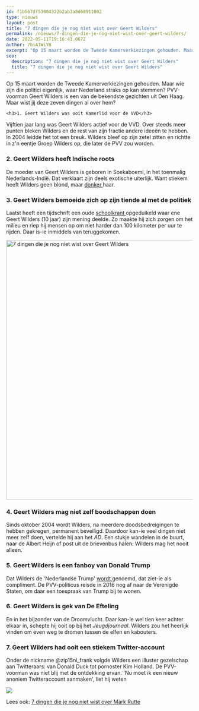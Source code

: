 ```yaml
---
id: f1b567df53004322b2ab3a8d68911002
type: nieuws
layout: post
title: "7 dingen die je nog niet wist over Geert Wilders"
permalink: /nieuws/7-dingen-die-je-nog-niet-wist-over-geert-wilders/
date: 2022-05-11T19:16:41.067Z
author: 7biA1WiYB
excerpt: "Op 15 maart worden de Tweede Kamerverkiezingen gehouden. Maar wie zijn die politici eigenlijk, waar Nederland straks op kan stemmen? PVV-voorman Geert Wilders is een van de bekendste gezichten uit Den Haag. Maar wist jij deze zeven dingen al over hem?  "
seo:
  description: "7 dingen die je nog niet wist over Geert Wilders"
  title: "7 dingen die je nog niet wist over Geert Wilders"
---
```

Op 15 maart worden de Tweede Kamerverkiezingen gehouden. Maar wie zijn die politici eigenlijk, waar Nederland straks op kan stemmen? PVV-voorman Geert Wilders is een van de bekendste gezichten uit Den Haag. Maar wist jij deze zeven dingen al over hem?  

    <h3>1. Geert Wilders was ooit Kamerlid voor de VVD</h3>
<p>Vijftien jaar lang was Geert Wilders actief voor de VVD. Over steeds meer punten bleken Wilders en de rest van zijn fractie andere ideeën te hebben. In 2004 leidde het tot een breuk. Wilders bleef op zijn zetel zitten en richtte in z'n eentje Groep Wilders op, die later de PVV zou worden.</p>
<h3>2. Geert Wilders heeft Indische roots</h3>
<p>De moeder van Geert Wilders is geboren in Soekaboemi, in het toenmalig Nederlands-Indië. Dat verklaart zijn deels exotische uiterlijk. Want stiekem heeft Wilders geen blond, maar <a href="http://www.geenstijl.nl/mt/archieven/2009/09/geniale_jeugdfoto_scheert_wild.html" target="_blank">donker </a>haar.</p>
<h3>3. Geert Wilders bemoeide zich op zijn tiende al met de politiek</h3>
<p>Laatst heeft een tijdschrift een oude <a href="https://7dagen.netlify.app/nieuws/dit-schreef-kleine-wilders-10-de-schoolkrant" target="_blank">schoolkrant </a>opgeduikeld waar ene Geert Wilders (10 jaar) zijn mening deelde. Zo maakte hij zich zorgen om het milieu en riep hij mensen op om niet harder dan 100 kilometer per uur te rijden. Daar is-ie inmiddels van teruggekomen.</p>
<p><div class="media media-element-container media-default"><div id="file-415160" class="file file-image file-image-jpeg">

        
  
  <div class="content">
    <img alt="7 dingen die je nog niet wist over Geert Wilders" title="Beeld: ANP" height="699" width="1271" class="media-element file-default" data-delta="1" src="https://7dagen.netlify.app/sites/default/files/ANP-48515865.jpg">  </div>

  
</div>
</div>
<h3>4. Geert Wilders mag niet zelf boodschappen doen</h3>
<p>Sinds oktober 2004 wordt Wilders, na meerdere doodsbedreigingen te hebben gekregen, permanent beveiligd. Daardoor kan-ie veel dingen niet meer zelf doen, vertelde hij aan het <em>AD</em>. Een stukje wandelen in de buurt, naar de Albert Heijn of post uit de brievenbus halen: Wilders mag het nooit alleen.</p>
<h3>5. Geert Wilders is een fanboy van Donald Trump</h3>
<p>Dat Wilders de 'Nederlandse Trump' <a href="http://www.metronieuws.nl/nieuws/binnenland/2016/07/wilders-vergelijkt-zichzelf-met-trump" target="_blank">wordt </a>genoemd, dat ziet-ie als compliment. De PVV-politicus reisde in 2016 nog af naar de Verenigde Staten, om daar een toespraak van Trump bij te wonen. </p>
<h3>6. Geert Wilders is gek van De Efteling</h3>
<p>En in het bijzonder van de Droomvlucht. Daar kan-ie wel tien keer achter elkaar in, schepte hij ooit op bij het <em>Jeugdjournaal</em>. Wilders zou het heerlijk vinden om even weg te dromen tussen de elfen en kabouters.</p>
<h3>7. Geert Wilders had ooit een stiekem Twitter-account</h3>
<p>Onder de nickname @zip15nl_frank volgde Wilders een illuster gezelschap aan Twitteraars: van Donald Duck tot pornoster Kim Holland. De PVV-voorman was niet blij met de ontdekking ervan. 'Nu moet ik een nieuw anoniem Twitteraccount aanmaken', liet hij weten</p>
<div class="kader">
<p><img class="kaderafbeelding" src="https://7dagen.netlify.app/sites/default/files/ff.png"></p>
<p>Lees ook: <a href="https://7dagen.netlify.app/nieuws/7-dingen-die-je-nog-niet-wist-over-mark-rutte">7 dingen die je nog niet wist over Mark Rutte</a></p>
</div>
  
